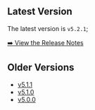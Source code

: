 ## Latest Version

The latest version is `v5.2.1`; 

[➡️ View the Release Notes](/docs/v5.x.x/releases/v5.2.0)

## Older Versions 

 - [v5.1.1](/docs/v5.x.x/releases/v5.1.1)
 - [v5.1.0](/docs/v5.x.x/releases/v5.1.0)
 - [v5.0.0](/docs/v5.x.x/releases/v5.0.0)
